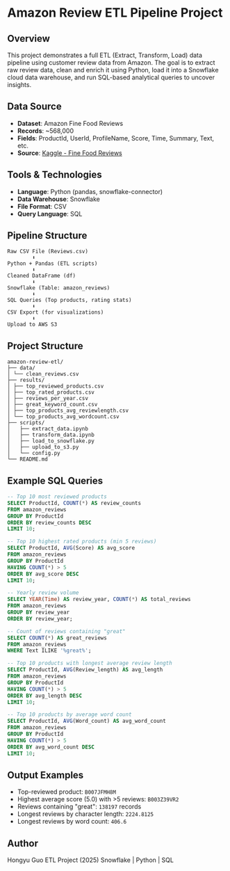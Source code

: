 # Amazon Review ETL Pipeline Project

## Overview

This project demonstrates a full ETL (Extract, Transform, Load) data pipeline using customer review data from Amazon. The goal is to extract raw review data, clean and enrich it using Python, load it into a Snowflake cloud data warehouse, and run SQL-based analytical queries to uncover insights.

## Data Source

* **Dataset**: Amazon Fine Food Reviews
* **Records**: \~568,000
* **Fields**: ProductId, UserId, ProfileName, Score, Time, Summary, Text, etc.
* **Source**: [Kaggle - Fine Food Reviews](https://www.kaggle.com/datasets/snap/amazon-fine-food-reviews)

## Tools & Technologies

* **Language**: Python (pandas, snowflake-connector)
* **Data Warehouse**: Snowflake
* **File Format**: CSV
* **Query Language**: SQL

## Pipeline Structure

```
Raw CSV File (Reviews.csv)
        ⬇
Python + Pandas (ETL scripts)
        ⬇
Cleaned DataFrame (df)
        ⬇
Snowflake (Table: amazon_reviews)
        ⬇
SQL Queries (Top products, rating stats)
        ⬇
CSV Export (for visualizations)
        ⬇
Upload to AWS S3
```

## Project Structure

```
amazon-review-etl/
├── data/
│ └── clean_reviews.csv
├── results/
│ ├── top_reviewed_products.csv
│ ├── top_rated_products.csv
│ ├── reviews_per_year.csv
│ ├── great_keyword_count.csv
│ ├── top_products_avg_reviewlength.csv
│ └── top_products_avg_wordcount.csv
├── scripts/
│   ├── extract_data.ipynb
│   ├── transform_data.ipynb
│   ├── load_to_snowflake.py
│   ├── upload_to_s3.py  
│   └── config.py 
└── README.md
```

## Example SQL Queries

```sql
-- Top 10 most reviewed products
SELECT ProductId, COUNT(*) AS review_counts
FROM amazon_reviews
GROUP BY ProductId
ORDER BY review_counts DESC
LIMIT 10;

-- Top 10 highest rated products (min 5 reviews)
SELECT ProductId, AVG(Score) AS avg_score
FROM amazon_reviews
GROUP BY ProductId
HAVING COUNT(*) > 5
ORDER BY avg_score DESC
LIMIT 10;

-- Yearly review volume
SELECT YEAR(Time) AS review_year, COUNT(*) AS total_reviews
FROM amazon_reviews
GROUP BY review_year
ORDER BY review_year;

-- Count of reviews containing "great"
SELECT COUNT(*) AS great_reviews
FROM amazon_reviews
WHERE Text ILIKE '%great%';

-- Top 10 products with longest average review length
SELECT ProductId, AVG(Review_length) AS avg_length
FROM amazon_reviews
GROUP BY ProductId
HAVING COUNT(*) > 5
ORDER BY avg_length DESC
LIMIT 10;

-- Top 10 products by average word count
SELECT ProductId, AVG(Word_count) AS avg_word_count
FROM amazon_reviews
GROUP BY ProductId
HAVING COUNT(*) > 5
ORDER BY avg_word_count DESC
LIMIT 10;
```

## Output Examples

* Top-reviewed product: `B007JFMH8M`
* Highest average score (5.0) with >5 reviews: `B003Z39VR2`
* Reviews containing "great": `138197` records
* Longest reviews by character length: `2224.8125`
* Longest reviews by word count: `406.6`

## Author

Hongyu Guo
ETL Project (2025)
Snowflake | Python | SQL
